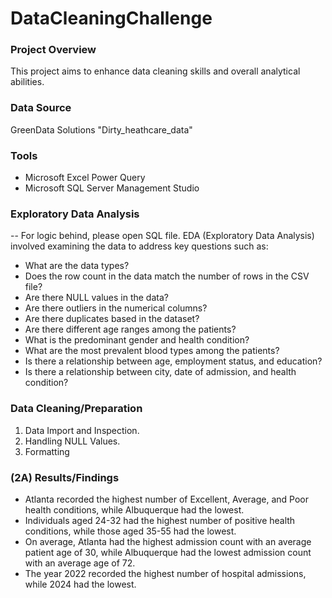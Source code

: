 # DataCleaningChallenge

 ### Project Overview
 
 This project aims to enhance data cleaning skills and overall analytical abilities.

 ### Data Source 
 
 GreenData Solutions "Dirty_heathcare_data"

 ### Tools
 
  - Microsoft Excel Power Query
  - Microsoft SQL Server Management Studio

### Exploratory Data Analysis
-- For logic behind, please open SQL file.
EDA (Exploratory Data Analysis) involved examining the data to address key questions such as:
 - What are the data types?
 - Does the row count in the data match the number of rows in the CSV file?
 - Are there NULL values in the data?
 - Are there outliers in the numerical columns?
 - Are there duplicates based in the dataset?
 - Are there different age ranges among the patients?
 - What is the predominant gender and health condition?
 - What are the most prevalent blood types among the patients?
 - Is there a relationship between age, employment status, and education?
 - Is there a relationship between city, date of admission, and health condition?

### Data Cleaning/Preparation

 1. Data Import and Inspection.
 2. Handling NULL Values.
 3. Formatting

 ### (2A) Results/Findings
 - Atlanta recorded the highest number of Excellent, Average, and Poor health conditions, while Albuquerque had the lowest.
 - Individuals aged 24-32 had the highest number of positive health conditions, while those aged 35-55 had the lowest.
 - On average, Atlanta had the highest admission count with an average patient age of 30, while Albuquerque had the lowest admission count with an average age of 72.
 - The year 2022 recorded the highest number of hospital admissions, while 2024 had the lowest.

 
